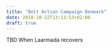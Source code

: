 ```yaml
---
title: "Bolt Action Campaign Denmark"
date: 2018-10-22T13:13:53+02:00
draft: true
---
```


TBD When Laarmada recovers